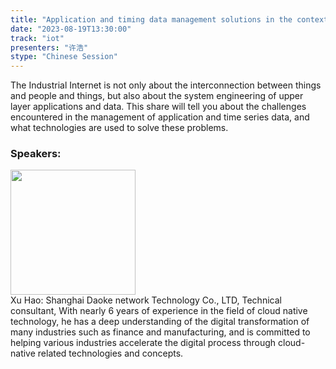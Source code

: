 ```yaml
---
title: "Application and timing data management solutions in the context of Industrial Internet"
date: "2023-08-19T13:30:00" 
track: "iot"
presenters: "许浩"
stype: "Chinese Session"
---
```

The Industrial Internet is not only about the interconnection between things and people and things, but also about the system engineering of upper layer applications and data. This share will tell you about the challenges encountered in the management of application and time series data, and what technologies are used to solve these problems.
 ### Speakers: 
 <img src="https://img.bagevent.com/resource/20230605/0108056010.png" width="200" /><br>Xu Hao: Shanghai Daoke network Technology Co., LTD, Technical consultant, With nearly 6 years of experience in the field of cloud native technology, he has a deep understanding of the digital transformation of many industries such as finance and manufacturing, and is committed to helping various industries accelerate the digital process through cloud-native related technologies and concepts.
 <br><br>